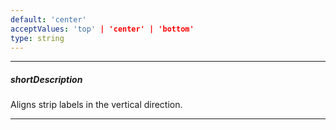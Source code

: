 ```yaml
---
default: 'center'
acceptValues: 'top' | 'center' | 'bottom'
type: string
---
```

---
##### shortDescription
Aligns strip labels in the vertical direction.

---
